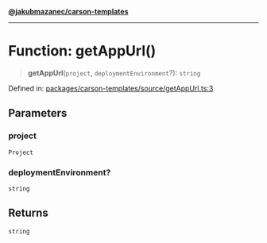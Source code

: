 [**@jakubmazanec/carson-templates**](../README.md)

---

# Function: getAppUrl()

> **getAppUrl**(`project`, `deploymentEnvironment`?): `string`

Defined in:
[packages/carson-templates/source/getAppUrl.ts:3](https://github.com/jakubmazanec/tools/blob/90a5050fae768000bb00b2044438762c3c8c0f98/packages/carson-templates/source/getAppUrl.ts#L3)

## Parameters

### project

`Project`

### deploymentEnvironment?

`string`

## Returns

`string`
